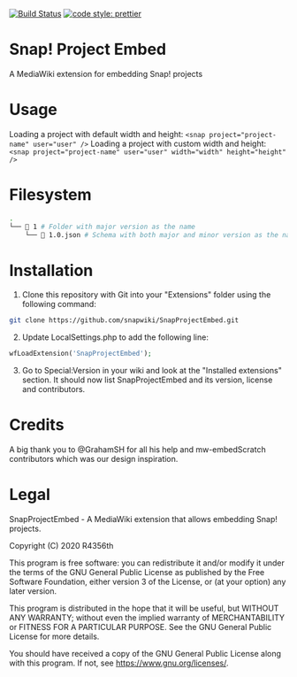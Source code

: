 [![Build Status](https://travis-ci.com/snapwiki/SnapProjectEmbed.svg?branch=main)](https://travis-ci.com/snapwiki/SnapProjectEmbed)
[![code style: prettier](https://img.shields.io/badge/code_style-prettier-ff69b4.svg?style=flat-square)](https://github.com/prettier/prettier)

# Snap! Project Embed

A MediaWiki extension for embedding Snap! projects

# Usage

Loading a project with default width and height:
`<snap project="project-name" user="user" />`
Loading a project with custom width and height:
`<snap project="project-name" user="user" width="width" height="height" />`
# Filesystem
``` bash
.
└── 📂 1 # Folder with major version as the name
    └── 📜 1.0.json # Schema with both major and minor version as the name 
```
    
# Installation

1. Clone this repository with Git into your "Extensions" folder using the following command:

```Bash
git clone https://github.com/snapwiki/SnapProjectEmbed.git
```

2. Update LocalSettings.php to add the following line:

```PHP
wfLoadExtension('SnapProjectEmbed');
```

3. Go to Special:Version in your wiki and look at the "Installed extensions" section. It should now list SnapProjectEmbed and its version, license and contributors.

# Credits

A big thank you to @GrahamSH for all his help and mw-embedScratch contributors which was our design inspiration.

# Legal

SnapProjectEmbed - A MediaWiki extension that allows embedding Snap! projects.

Copyright (C) 2020 R4356th

This program is free software: you can redistribute it and/or modify
it under the terms of the GNU General Public License as published by
the Free Software Foundation, either version 3 of the License, or
(at your option) any later version.

This program is distributed in the hope that it will be useful,
but WITHOUT ANY WARRANTY; without even the implied warranty of
MERCHANTABILITY or FITNESS FOR A PARTICULAR PURPOSE. See the
GNU General Public License for more details.

You should have received a copy of the GNU General Public License
along with this program. If not, see <https://www.gnu.org/licenses/>.
